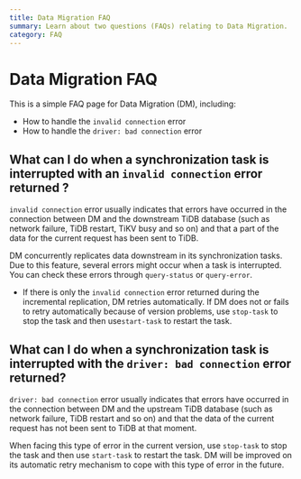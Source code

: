 ```yaml
---
title: Data Migration FAQ
summary: Learn about two questions (FAQs) relating to Data Migration.
category: FAQ
---
```


# Data Migration FAQ

This is a simple FAQ page for Data Migration (DM), including:

+ How to handle the `invalid connection` error
+ How to handle the `driver: bad connection` error

## What can I do when a synchronization task is interrupted with an `invalid connection` error returned ?

`invalid connection` error usually indicates that errors have occurred in the connection between DM and the downstream TiDB database (such as network failure, TiDB restart, TiKV busy and so on) and that a part of the data for the current request has been sent to TiDB.

DM concurrently replicates data downstream in its synchronization tasks. Due to this feature, several errors might occur when a task is interrupted. You can check these errors through `query-status` or `query-error`.

- If there is only the `invalid connection` error returned during the incremental replication, DM retries automatically.
If DM does not or fails to retry automatically because of version problems, use `stop-task` to stop the task and then use`start-task` to restart the task.

## What can I do when a synchronization task is interrupted with the `driver: bad connection` error returned?

`driver: bad connection` error usually indicates that errors have occurred in the connection between DM and the upstream TiDB database (such as network failure, TiDB restart and so on) and that the data of the current request has not been sent to TiDB at that moment.

When facing this type of error in the current version, use `stop-task` to stop the task and then use `start-task` to restart the task. DM will be improved on its automatic retry mechanism to cope with this type of error in the future.
